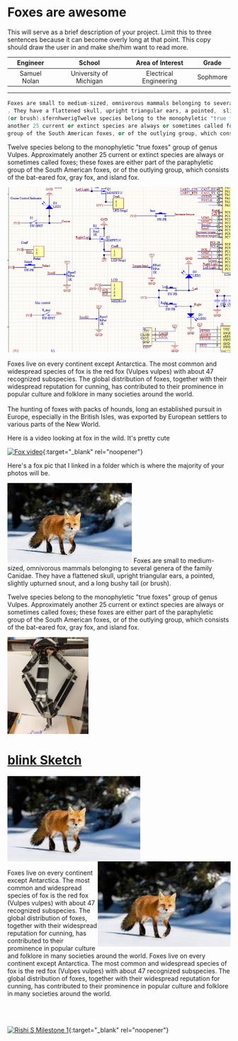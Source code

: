 ﻿# Foxes are awesome
This will serve as a brief description of your project. Limit this to three sentences because it can become overly long at that point. This copy should draw the user in and make she/him want to read more.

| **Engineer** | **School** | **Area of Interest** | **Grade** |
|:--:|:--:|:--:|:--:|
| Samuel Nolan | University of Michigan | Electrical Engineering | Sophmore

---

```c++
Foxes are small to medium-sized, omnivorous mammals belonging to several genera of the family Canidae;
. They have a flattened skull, upright triangular ears, a pointed,  slightly upturned snout, and a long bushy tail;
(or brush).sfernhwerigTwelve species belong to the monophyletic "true foxes" group of genus Vulpes. Approximately;
another 25 current or extinct species are always or sometimes called foxes; these foxes are either part of the paraphyletic;
group of the South American foxes, or of the outlying group, which consists of the bat-eared fox, gray fox, and island fox.;
```
Twelve species belong to the monophyletic "true foxes" group of genus Vulpes. Approximately another 25 current or extinct species are always or sometimes called foxes; these foxes are either part of the paraphyletic group of the South American foxes, or of the outlying group, which consists of the bat-eared fox, gray fox, and island fox.


![Headstone Image](images/schematic.png)

Foxes live on every continent except Antarctica. The most common and widespread species of fox is the red fox (Vulpes vulpes) with about 47 recognized subspecies. The global distribution of foxes, together with their widespread reputation for cunning, has contributed to their prominence in popular culture and folklore in many societies around the world.
</br>
</br>
The hunting of foxes with packs of hounds, long an established pursuit in Europe, especially in the British Isles, was exported by European settlers to various parts of the New World.

Here is a video looking at fox in the wild. It's pretty cute

[![Fox video](https://res.cloudinary.com/marcomontalbano/image/upload/v1623509430/video_to_markdown/images/youtube--hRFUcY61Zi0-c05b58ac6eb4c4700831b2b3070cd403.jpg)](https://www.youtube.com/watch?v=hRFUcY61Zi0 "Fox video"){:target="_blank" rel="noopener"}

Here's a fox pic that I linked in a folder which is where the majority of your photos will be.


![Schematic](images/foxpic.jfif) Foxes are small to medium-sized, omnivorous mammals belonging to several genera of the family Canidae. They have a flattened skull, upright triangular ears, a pointed, slightly upturned snout, and a long bushy tail (or brush).

Twelve species belong to the monophyletic "true foxes" group of genus Vulpes. Approximately another 25 current or extinct species are always or sometimes called foxes; these foxes are either part of the paraphyletic group of the South American foxes, or of the outlying group, which consists of the bat-eared fox, gray fox, and island fox.

![robotarm](images1/P2_Maize_2018.png)
<br>

# [blink Sketch](code/blink.ino)

<HTML>
  <img src="images/foxpic.jfif" width=300 align = "left"> <img src="images/foxpic.jfif" width=300 align = "right">
  <br>
  <br>
    <br>
  <br>
    <br>
  <br>
    <br>
  <br>
    <br>
  <br>
    <br>
  <br>
  Foxes live on every continent except Antarctica. The most common and widespread species of fox is the red fox (Vulpes vulpes) with about 47 recognized subspecies. The global distribution of foxes, together with their widespread reputation for cunning, has contributed to their prominence in popular culture and folklore in many societies around the world.
  Foxes live on every continent except Antarctica. The most common and widespread species of fox is the red fox (Vulpes vulpes) with about 47 recognized subspecies. The global distribution of foxes, together with their widespread reputation for cunning, has contributed to their prominence in popular culture and folklore in many societies around the world.


</HTML>

<br>
<br>
<br>
<br>


[![Rishi S Milestone 1](https://res.cloudinary.com/marcomontalbano/image/upload/v1627914301/video_to_markdown/images/youtube--m_xaRimipMA-c05b58ac6eb4c4700831b2b3070cd403.jpg)](https://youtu.be/m_xaRimipMA "Rishi S Milestone 1"){:target="_blank" rel="noopener"}


[//]: <> (This is also a comment. weofmwpgomwqrpgomqwrgpwqrmg[owmqgqwomrgpqwormgwqpormommmmmmmmmmmmmmmmmmmmmmmmmmmmmmmmmmmmmmmmmmmmmmmmmmmmmmmmmmmmmmmmmmmmmmmmmmmmmmmmmmmmmmmmmmmmmmmmmmmmmmmmmmmmmmmmmmmmmmmmmmmmmmmmmmmmmmmmmmmmmmmmmmmmmmmmmmmmmmmmmmmmmmmmmmmmmmmmmmmmmmmmmmmmmmmm)
